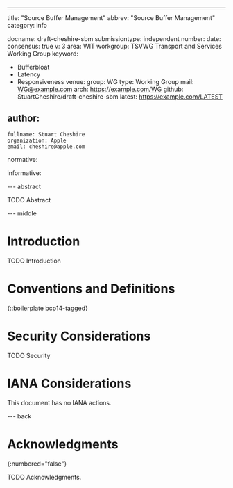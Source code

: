 ---
title: "Source Buffer Management"
abbrev: "Source Buffer Management"
category: info

docname: draft-cheshire-sbm
submissiontype: independent
number:
date:
consensus: true
v: 3
area: WIT
workgroup: TSVWG Transport and Services Working Group
keyword:
 - Bufferbloat
 - Latency
 - Responsiveness
venue:
  group: WG
  type: Working Group
  mail: WG@example.com
  arch: https://example.com/WG
  github: StuartCheshire/draft-cheshire-sbm
  latest: https://example.com/LATEST

author:
 -
    fullname: Stuart Cheshire
    organization: Apple
    email: cheshire@apple.com

normative:

informative:

--- abstract

TODO Abstract

--- middle

# Introduction

TODO Introduction

# Conventions and Definitions

{::boilerplate bcp14-tagged}

# Security Considerations

TODO Security

# IANA Considerations

This document has no IANA actions.

--- back

# Acknowledgments
{:numbered="false"}

TODO Acknowledgments.
